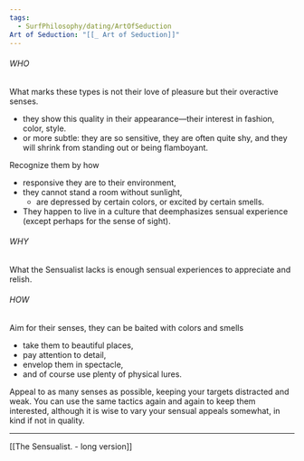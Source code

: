 ```yaml
---
tags:
  - SurfPhilosophy/dating/ArtOfSeduction
Art of Seduction: "[[_ Art of Seduction]]"
---
```


###### WHO
What marks these types is not their love of pleasure but their overactive senses. 
 - they show this quality in their appearance—their interest in fashion, color, style.
 - or more subtle: they are so sensitive, they are often quite shy, and they will shrink from standing out or being flamboyant. 

Recognize them by how
- responsive they are to their environment, 
- they cannot stand a room without sunlight, 
	- are depressed by certain colors, or excited by certain smells. 
- They happen to live in a culture that deemphasizes sensual experience (except perhaps for the sense of sight). 

###### WHY
What the Sensualist lacks is enough sensual experiences to appreciate and relish. 

###### HOW
Aim for their senses, they can be baited with colors and smells
- take them to beautiful places, 
- pay attention to detail, 
- envelop them in spectacle, 
- and of course use plenty of physical lures.


Appeal to as many senses as possible, keeping your targets distracted and weak. You can use the same tactics again and again to keep them interested, although it is wise to vary your sensual appeals somewhat, in kind if not in quality. 


----
[[The Sensualist. - long version]]